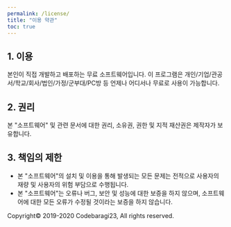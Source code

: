 ```yaml
---
permalink: /license/
title: "이용 약관"
toc: true
---
```


## 1. 이용
본인이 직접 개발하고 배포하는 무료 소프트웨어입니다. 이 프로그램은 개인/기업/관공서/학교/회사/법인/가정/군부대/PC방 등 언제나 어디서나 무료로 사용이 가능합니다.

## 2.  권리
본 "소프트웨어" 및 관련 문서에 대한 권리, 소유권, 권한 및 지적 재산권은 제작자가 보유합니다.

## 3. 책임의 제한
- 본 "소프트웨어"의 설치 및 이용을 통해 발생되는 모든 문제는 전적으로 사용자의 재량 및 사용자의 위험 부담으로 수행됩니다.
- 본 "소프트웨어"는 오류나 버그, 보안 및 성능에 대한 보증을 하지 않으며, 소프트웨어에 대한 모든 오류가 수정될 것이라는 보증을 하지 않습니다.

Copyright© 2019-2020 Codebaragi23, All rights reserved.